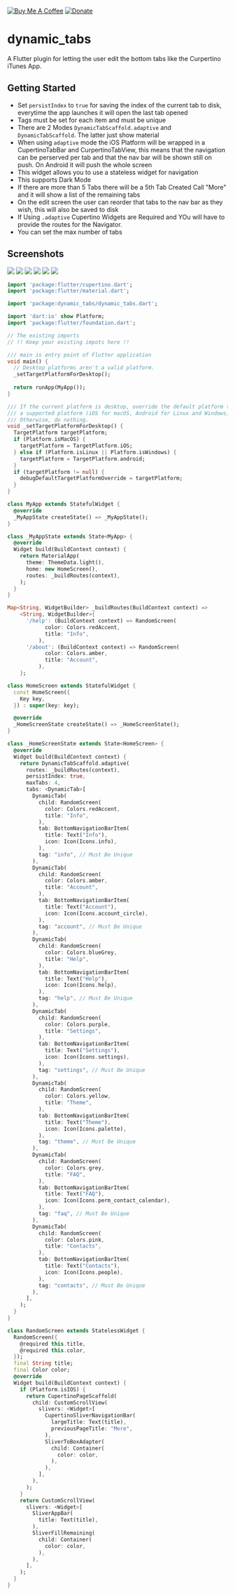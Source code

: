[![Buy Me A Coffee](https://img.shields.io/badge/Donate-Buy%20Me%20A%20Coffee-yellow.svg)](https://www.buymeacoffee.com/rodydavis)
[![Donate](https://img.shields.io/badge/Donate-PayPal-green.svg)](https://www.paypal.com/cgi-bin/webscr?cmd=_s-xclick&hosted_button_id=WSH3GVC49GNNJ)

# dynamic_tabs

A Flutter plugin for letting the user edit the bottom tabs like the Curpertino iTunes App.

## Getting Started

* Set `persistIndex` to `true` for saving the index of the current tab to disk, everytime the app launches it will open the last tab opened
* Tags must be set for each item and must be unique
* There are 2 Modes `DynamicTabScaffold.adaptive` and `DynamicTabScaffold`. The latter just show material
* When using `adaptive` mode the iOS Platform will be wrapped in a CupertinoTabBar and CurpertinoTabView, this means that the navigation can be perserved per tab and that the nav bar will be shown still on push. On Android it will push the whole screen
* This widget allows you to use a stateless widget for navigation
* This supports Dark Mode
* If there are more than 5 Tabs there will be a 5th Tab Created Call "More" and it will show a list of the remaining tabs
* On the edit screen the user can reorder that tabs to the nav bar as they wish, this will also be saved to disk
* If Using `.adaptive` Cupertino Widgets are Required and YOu will have to provide the routes for the Navigator.
* You can set the max number of tabs

## Screenshots

![](https://github.com/AppleEducate/plugins/blob/master/packages/dynamic_tabs/screenshots/1.PNG)
![](https://github.com/AppleEducate/plugins/blob/master/packages/dynamic_tabs/screenshots/2.PNG)
![](https://github.com/AppleEducate/plugins/blob/master/packages/dynamic_tabs/screenshots/3.PNG)
![](https://github.com/AppleEducate/plugins/blob/master/packages/dynamic_tabs/screenshots/4.PNG)
![](https://github.com/AppleEducate/plugins/blob/master/packages/dynamic_tabs/screenshots/5.PNG)
![](https://github.com/AppleEducate/plugins/blob/master/packages/dynamic_tabs/screenshots/6.PNG)

``` dart
import 'package:flutter/cupertino.dart';
import 'package:flutter/material.dart';

import 'package:dynamic_tabs/dynamic_tabs.dart';

import 'dart:io' show Platform;
import 'package:flutter/foundation.dart';

// The existing imports
// !! Keep your existing impots here !!

/// main is entry point of Flutter application
void main() {
  // Desktop platforms aren't a valid platform.
  _setTargetPlatformForDesktop();
  
  return runApp(MyApp());
}

/// If the current platform is desktop, override the default platform to
/// a supported platform (iOS for macOS, Android for Linux and Windows).
/// Otherwise, do nothing.
void _setTargetPlatformForDesktop() {
  TargetPlatform targetPlatform;
  if (Platform.isMacOS) {
    targetPlatform = TargetPlatform.iOS;
  } else if (Platform.isLinux || Platform.isWindows) {
    targetPlatform = TargetPlatform.android;
  }
  if (targetPlatform != null) {
    debugDefaultTargetPlatformOverride = targetPlatform;
  }
}

class MyApp extends StatefulWidget {
  @override
  _MyAppState createState() => _MyAppState();
}

class _MyAppState extends State<MyApp> {
  @override
  Widget build(BuildContext context) {
    return MaterialApp(
      theme: ThemeData.light(),
      home: new HomeScreen(),
      routes: _buildRoutes(context),
    );
  }
}

Map<String, WidgetBuilder> _buildRoutes(BuildContext context) =>
    <String, WidgetBuilder>{
      '/help': (BuildContext context) => RandomScreen(
            color: Colors.redAccent,
            title: "Info",
          ),
      '/about': (BuildContext context) => RandomScreen(
            color: Colors.amber,
            title: "Account",
          ),
    };

class HomeScreen extends StatefulWidget {
  const HomeScreen({
    Key key,
  }) : super(key: key);

  @override
  _HomeScreenState createState() => _HomeScreenState();
}

class _HomeScreenState extends State<HomeScreen> {
  @override
  Widget build(BuildContext context) {
    return DynamicTabScaffold.adaptive(
      routes: _buildRoutes(context),
      persistIndex: true,
      maxTabs: 4,
      tabs: <DynamicTab>[
        DynamicTab(
          child: RandomScreen(
            color: Colors.redAccent,
            title: "Info",
          ),
          tab: BottomNavigationBarItem(
            title: Text("Info"),
            icon: Icon(Icons.info),
          ),
          tag: "info", // Must Be Unique
        ),
        DynamicTab(
          child: RandomScreen(
            color: Colors.amber,
            title: "Account",
          ),
          tab: BottomNavigationBarItem(
            title: Text("Account"),
            icon: Icon(Icons.account_circle),
          ),
          tag: "account", // Must Be Unique
        ),
        DynamicTab(
          child: RandomScreen(
            color: Colors.blueGrey,
            title: "Help",
          ),
          tab: BottomNavigationBarItem(
            title: Text("Help"),
            icon: Icon(Icons.help),
          ),
          tag: "help", // Must Be Unique
        ),
        DynamicTab(
          child: RandomScreen(
            color: Colors.purple,
            title: "Settings",
          ),
          tab: BottomNavigationBarItem(
            title: Text("Settings"),
            icon: Icon(Icons.settings),
          ),
          tag: "settings", // Must Be Unique
        ),
        DynamicTab(
          child: RandomScreen(
            color: Colors.yellow,
            title: "Theme",
          ),
          tab: BottomNavigationBarItem(
            title: Text("Theme"),
            icon: Icon(Icons.palette),
          ),
          tag: "theme", // Must Be Unique
        ),
        DynamicTab(
          child: RandomScreen(
            color: Colors.grey,
            title: "FAQ",
          ),
          tab: BottomNavigationBarItem(
            title: Text("FAQ"),
            icon: Icon(Icons.perm_contact_calendar),
          ),
          tag: "faq", // Must Be Unique
        ),
        DynamicTab(
          child: RandomScreen(
            color: Colors.pink,
            title: "Contacts",
          ),
          tab: BottomNavigationBarItem(
            title: Text("Contacts"),
            icon: Icon(Icons.people),
          ),
          tag: "contacts", // Must Be Unique
        ),
      ],
    );
  }
}

class RandomScreen extends StatelessWidget {
  RandomScreen({
    @required this.title,
    @required this.color,
  });
  final String title;
  final Color color;
  @override
  Widget build(BuildContext context) {
    if (Platform.isIOS) {
      return CupertinoPageScaffold(
        child: CustomScrollView(
          slivers: <Widget>[
            CupertinoSliverNavigationBar(
              largeTitle: Text(title),
              previousPageTitle: "More",
            ),
            SliverToBoxAdapter(
              child: Container(
                color: color,
              ),
            ),
          ],
        ),
      );
    }
    return CustomScrollView(
      slivers: <Widget>[
        SliverAppBar(
          title: Text(title),
        ),
        SliverFillRemaining(
          child: Container(
            color: color,
          ),
        ),
      ],
    );
  }
}


```